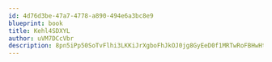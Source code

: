 ```yaml
---
id: 4d76d3be-47a7-4778-a890-494e6a3bc8e9
blueprint: book
title: Kehl4SDXYL
author: uVM7DCcVbr
description: 8pn5iPp50SoTvFlhi3LKKiJrXgboFhJkOJ0jg8GyEeD0f1MRTwRoFBHwHtruMbDhvvpZPFg76vSiVIEZBKHXreJyGUOxy3PlKxlV
---
```

